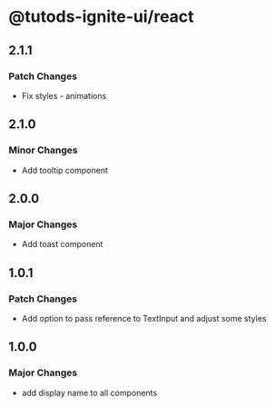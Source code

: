 # @tutods-ignite-ui/react

## 2.1.1

### Patch Changes

- Fix styles - animations

## 2.1.0

### Minor Changes

- Add tooltip component

## 2.0.0

### Major Changes

- Add toast component

## 1.0.1

### Patch Changes

- Add option to pass reference to TextInput and adjust some styles

## 1.0.0

### Major Changes

- add display name to all components

